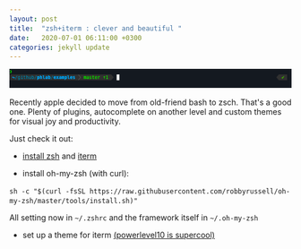 ```yaml
---
layout: post
title:  "zsh+iterm : clever and beautiful "
date:   2020-07-01 06:11:00 +0300
categories: jekyll update
---
```


![x](/images/iterm.png)

<!-- more -->

Recently apple decided to move from old-friend bash to zsch. That's a good one.
Plenty of plugins, autocomplete on another level and custom themes for visual joy and productivity.

Just check it out:

- [install zsh](https://github.com/ohmyzsh/ohmyzsh/wiki/Installing-ZSH) and [iterm](https://www.iterm2.com)

- install oh-my-zsh (with curl):

 ` sh -c "$(curl -fsSL https://raw.githubusercontent.com/robbyrussell/oh-my-zsh/master/tools/install.sh)" `

All setting now in `~/.zshrc` and the framework itself in `~/.oh-my-zsh`

- set up a theme for iterm [(powerlevel10 is supercool)](https://github.com/romkatv/powerlevel10k)
